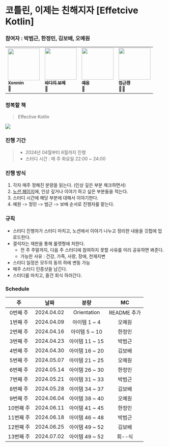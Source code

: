# 코틀린, 이제는 친해지자 [Effetcive Kotlin]

### 참여자 : 박범근, 한정민, 김보배, 오예원

<table>
    <td><a href="https://github.com/xonmin"><img src="https://github.com/mash-up-kr/S3A/assets/63635886/d8346e94-9c21-440d-adb9-5c4a60969d6a" width="100px;" alt=""/><br /><sub><b>Xonmin</b></sub></a><br />💪</a></td>
    <td><a href="https://github.com/KimDoubleB"><img src="https://user-images.githubusercontent.com/37873745/221325093-bc9896e6-86a1-4ffe-9144-3ca6b1c03fbc.jpeg" width="100px;" alt=""/><br /><sub><b>바다의 보배</b></sub></a><br />🌊</a></td>
    <td><a href="https://github.com/yaeoni"><img src="https://github.com/mash-up-kr/S3A/assets/63635886/517f7af1-3fd0-4c93-9a9a-ee1eb321499a" width="100px;" alt=""/><br /><sub><b>예옹</b></sub></a><br />🙇‍</a></td>
    <td><a href="https://github.com/bbeomgeun"><img src="https://github.com/mash-up-kr/S3A/assets/63635886/80e4a0aa-b3b4-46f9-94a7-8eef4e32424a" width="100px;" alt=""/><br /><sub><b>범근쨩</b></sub></a><br />👼🏼</a></td>
  </tr>
</table>

### 정복할 책
> Effective Kotlin
<img src=https://github.com/mash-up-kr/S3A/assets/63635886/65c65ca0-c784-4286-9883-f407caa6d6a3>

### 진행 기간
> - 2024년 04월부터 6월까지 진행
> - 스터디 시간 : 매 주 화요일 22:00 ~ 24:00

### 진행 방식
1. 각자 매주 정해진 분량을 읽는다. (인상 깊은 부분 체크하면서)
2. [노션 페이지](https://www.notion.so/65318c9f499e462598d3345fc322577a?pvs=4)에, 인상 깊거나 이야기 하고 싶은 부분들을 적는다.
3. 스터디 시간에 해당 부분에 대해서 이야기한다.
4. 예원 -> 정민 -> 범근 -> 보배 순서로 진행자를 맡는다.

### 규칙
- 스터디 진행자가 스터디 마치고, 노션에서 이야기 나누고 정리한 내용을 깃헙에 업로드한다.
- 결석자는 재판을 통해 룰렛형에 처한다.
  - 전 주 주말까지, 다음 주 스터디에 참여하지 못할 사유를 미리 공유하면 봐준다.
  - 가능한 사유 : 건강, 가족, 사랑, 장애, 천재지변
- 스터디 일정은 모두의 동의 하에 변동 가능
- 매주 스터디 인증샷을 남긴다.
- 스터디를 마치고, 즐건 회식 하러간다.

### Schedule
|   주    |     날짜     |     분량      |    MC     |
|:------:|:----------:|:-----------:|:---------:|
| 0번째 주  | 2024.04.02 | Orientation | README 추가 ||
| 1번째 주  | 2024.04.09 |  아이템 1 ~ 4  |    오예원    |
| 2번째 주  | 2024.04.16 | 아이템 5 ~ 10  |    한정민    |
| 3번째 주  | 2024.04.23 | 아이템 11 ~ 15 |    박범근    |
| 4번째 주  | 2024.04.30 | 아이템 16 ~ 20 |    김보배    |
| 5번째 주  | 2024.05.07 | 아이템 21 ~ 25 |    오예원    |
| 6번째 주  | 2024.05.14 | 아이템 26 ~ 30 |    한정민    |
| 7번째 주  | 2024.05.21 | 아이템 31 ~ 33 |    박범근    |
| 8번째 주  | 2024.05.28 | 아이템 34 ~ 37 |    김보배    |
| 9번째 주  | 2024.06.04 | 아이템 38 ~ 40 |    오예원    |
| 10번째 주 | 2024.06.11 | 아이템 41 ~ 45 |    한정민    |
| 11번째 주 | 2024.06.18 | 아이템 46 ~ 48 |    박범근    |
| 12번째 주 | 2024.06.25 | 아이템 49 ~ 52 |    김보배    |
| 13번째 주 | 2024.07.02 | 아이템 49 ~ 52 |   회--식    |